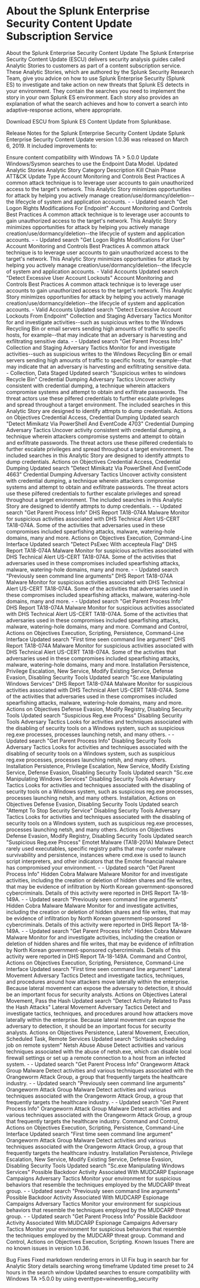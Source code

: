 # About the Splunk Enterprise Security Content Update Subscription Service

About the Splunk Enterprise Security Content Update
The Splunk Enterprise Security Content Update (ESCU) delivers security analysis guides called Analytic Stories to customers as part of a content subscription service. These Analytic Stories, which are authored by the Splunk Security Research Team, give you advice on how to use Splunk Enterprise Security (Splunk ES) to investigate and take action on new threats that Splunk ES detects in your environment. They contain the searches you need to implement the story in your own Splunk ES environment. Each story also provides an explanation of what the search achieves and how to convert a search into adaptive-response actions, where appropriate.

Download ESCU from Splunk ES Content Update from Splunkbase.



Release Notes for the Splunk Enterprise Security Content Update
Splunk Enterprise Security Content Update version 1.0.36 was released on March 6, 2019. It included improvements to:

Ensure content compatibility with Windows TA > 5.0.0
Update Windows/Sysmon searches to use the Endpoint Data Model.
Updated Analytic Stories
Analytic Story	Category	Description	Kill Chain Phase	ATT&CK	Update Type
Account Monitoring and Controls	Best Practices	A common attack technique is to leverage user accounts to gain unauthorized access to the target's network. This Analytic Story minimizes opportunities for attack by helping you actively manage creation/use/dormancy/deletion--the lifecycle of system and application accounts.	-	-	Updated search "Get Logon Rights Modifications For Endpoint"
Account Monitoring and Controls	Best Practices	A common attack technique is to leverage user accounts to gain unauthorized access to the target's network. This Analytic Story minimizes opportunities for attack by helping you actively manage creation/use/dormancy/deletion--the lifecycle of system and application accounts.	-	-	Updated search "Get Logon Rights Modifications For User"
Account Monitoring and Controls	Best Practices	A common attack technique is to leverage user accounts to gain unauthorized access to the target's network. This Analytic Story minimizes opportunities for attack by helping you actively manage creation/use/dormancy/deletion--the lifecycle of system and application accounts.	-	Valid Accounts	Updated search "Detect Excessive User Account Lockouts"
Account Monitoring and Controls	Best Practices	A common attack technique is to leverage user accounts to gain unauthorized access to the target's network. This Analytic Story minimizes opportunities for attack by helping you actively manage creation/use/dormancy/deletion--the lifecycle of system and application accounts.	-	Valid Accounts	Updated search "Detect Excessive Account Lockouts From Endpoint"
Collection and Staging	Adversary Tactics	Monitor for and investigate activities--such as suspicious writes to the Windows Recycling Bin or email servers sending high amounts of traffic to specific hosts, for example--that may indicate that an adversary is harvesting and exfiltrating sensitive data.	-	-	Updated search "Get Parent Process Info"
Collection and Staging	Adversary Tactics	Monitor for and investigate activities--such as suspicious writes to the Windows Recycling Bin or email servers sending high amounts of traffic to specific hosts, for example--that may indicate that an adversary is harvesting and exfiltrating sensitive data.	-	Collection, Data Staged	Updated search "Suspicious writes to windows Recycle Bin"
Credential Dumping	Adversary Tactics	Uncover activity consistent with credential dumping, a technique wherein attackers compromise systems and attempt to obtain and exfiltrate passwords. The threat actors use these pilfered credentials to further escalate privileges and spread throughout a target environment. The included searches in this Analytic Story are designed to identify attmpts to dump credentials.	Actions on Objectives	Credential Access, Credential Dumping	Updated search "Detect Mimikatz Via PowerShell And EventCode 4703"
Credential Dumping	Adversary Tactics	Uncover activity consistent with credential dumping, a technique wherein attackers compromise systems and attempt to obtain and exfiltrate passwords. The threat actors use these pilfered credentials to further escalate privileges and spread throughout a target environment. The included searches in this Analytic Story are designed to identify attmpts to dump credentials.	Actions on Objectives	Credential Access, Credential Dumping	Updated search "Detect Mimikatz Via PowerShell And EventCode 4663"
Credential Dumping	Adversary Tactics	Uncover activity consistent with credential dumping, a technique wherein attackers compromise systems and attempt to obtain and exfiltrate passwords. The threat actors use these pilfered credentials to further escalate privileges and spread throughout a target environment. The included searches in this Analytic Story are designed to identify attmpts to dump credentials.	-	-	Updated search "Get Parent Process Info"
DHS Report TA18-074A	Malware	Monitor for suspicious activities associated with DHS Technical Alert US-CERT TA18-074A. Some of the activities that adversaries used in these compromises included spearfishing attacks, malware, watering-hole domains, many and more.	Actions on Objectives	Execution, Command-Line Interface	Updated search "Detect PsExec With accepteula Flag"
DHS Report TA18-074A	Malware	Monitor for suspicious activities associated with DHS Technical Alert US-CERT TA18-074A. Some of the activities that adversaries used in these compromises included spearfishing attacks, malware, watering-hole domains, many and more.	-	-	Updated search "Previously seen command line arguments"
DHS Report TA18-074A	Malware	Monitor for suspicious activities associated with DHS Technical Alert US-CERT TA18-074A. Some of the activities that adversaries used in these compromises included spearfishing attacks, malware, watering-hole domains, many and more.	-	-	Updated search "Get Parent Process Info"
DHS Report TA18-074A	Malware	Monitor for suspicious activities associated with DHS Technical Alert US-CERT TA18-074A. Some of the activities that adversaries used in these compromises included spearfishing attacks, malware, watering-hole domains, many and more.	Command and Control, Actions on Objectives	Execution, Scripting, Persistence, Command-Line Interface	Updated search "First time seen command line argument"
DHS Report TA18-074A	Malware	Monitor for suspicious activities associated with DHS Technical Alert US-CERT TA18-074A. Some of the activities that adversaries used in these compromises included spearfishing attacks, malware, watering-hole domains, many and more.	Installation	Persistence, Privilege Escalation, New Service, Modify Existing Service, Defense Evasion, Disabling Security Tools	Updated search "Sc.exe Manipulating Windows Services"
DHS Report TA18-074A	Malware	Monitor for suspicious activities associated with DHS Technical Alert US-CERT TA18-074A. Some of the activities that adversaries used in these compromises included spearfishing attacks, malware, watering-hole domains, many and more.	Actions on Objectives	Defense Evasion, Modify Registry, Disabling Security Tools	Updated search "Suspicious Reg.exe Process"
Disabling Security Tools	Adversary Tactics	Looks for activities and techniques associated with the disabling of security tools on a Windows system, such as suspicious reg.exe processes, processes launching netsh, and many others.	-	-	Updated search "Get Parent Process Info"
Disabling Security Tools	Adversary Tactics	Looks for activities and techniques associated with the disabling of security tools on a Windows system, such as suspicious reg.exe processes, processes launching netsh, and many others.	Installation	Persistence, Privilege Escalation, New Service, Modify Existing Service, Defense Evasion, Disabling Security Tools	Updated search "Sc.exe Manipulating Windows Services"
Disabling Security Tools	Adversary Tactics	Looks for activities and techniques associated with the disabling of security tools on a Windows system, such as suspicious reg.exe processes, processes launching netsh, and many others.	Installation, Actions on Objectives	Defense Evasion, Disabling Security Tools	Updated search "Attempt To Stop Security Service"
Disabling Security Tools	Adversary Tactics	Looks for activities and techniques associated with the disabling of security tools on a Windows system, such as suspicious reg.exe processes, processes launching netsh, and many others.	Actions on Objectives	Defense Evasion, Modify Registry, Disabling Security Tools	Updated search "Suspicious Reg.exe Process"
Emotet Malware (TA18-201A)	Malware	Detect rarely used executables, specific registry paths that may confer malware survivability and persistence, instances where cmd.exe is used to launch script interpreters, and other indicators that the Emotet financial malware has compromised your environment.	-	-	Updated search "Get Parent Process Info"
Hidden Cobra Malware	Malware	Monitor for and investigate activities, including the creation or deletion of hidden shares and file writes, that may be evidence of infiltration by North Korean government-sponsored cybercriminals. Details of this activity were reported in DHS Report TA-18-149A.	-	-	Updated search "Previously seen command line arguments"
Hidden Cobra Malware	Malware	Monitor for and investigate activities, including the creation or deletion of hidden shares and file writes, that may be evidence of infiltration by North Korean government-sponsored cybercriminals. Details of this activity were reported in DHS Report TA-18-149A.	-	-	Updated search "Get Parent Process Info"
Hidden Cobra Malware	Malware	Monitor for and investigate activities, including the creation or deletion of hidden shares and file writes, that may be evidence of infiltration by North Korean government-sponsored cybercriminals. Details of this activity were reported in DHS Report TA-18-149A.	Command and Control, Actions on Objectives	Execution, Scripting, Persistence, Command-Line Interface	Updated search "First time seen command line argument"
Lateral Movement	Adversary Tactics	Detect and investigate tactics, techniques, and procedures around how attackers move laterally within the enterprise. Because lateral movement can expose the adversary to detection, it should be an important focus for security analysts.	Actions on Objectives	Lateral Movement, Pass the Hash	Updated search "Detect Activity Related to Pass the Hash Attacks"
Lateral Movement	Adversary Tactics	Detect and investigate tactics, techniques, and procedures around how attackers move laterally within the enterprise. Because lateral movement can expose the adversary to detection, it should be an important focus for security analysts.	Actions on Objectives	Persistence, Lateral Movement, Execution, Scheduled Task, Remote Services	Updated search "Schtasks scheduling job on remote system"
Netsh Abuse	Abuse	Detect activities and various techniques associated with the abuse of netsh.exe, which can disable local firewall settings or set up a remote connection to a host from an infected system.	-	-	Updated search "Get Parent Process Info"
Orangeworm Attack Group	Malware	Detect activities and various techniques associated with the Orangeworm Attack Group, a group that frequently targets the healthcare industry.	-	-	Updated search "Previously seen command line arguments"
Orangeworm Attack Group	Malware	Detect activities and various techniques associated with the Orangeworm Attack Group, a group that frequently targets the healthcare industry.	-	-	Updated search "Get Parent Process Info"
Orangeworm Attack Group	Malware	Detect activities and various techniques associated with the Orangeworm Attack Group, a group that frequently targets the healthcare industry.	Command and Control, Actions on Objectives	Execution, Scripting, Persistence, Command-Line Interface	Updated search "First time seen command line argument"
Orangeworm Attack Group	Malware	Detect activities and various techniques associated with the Orangeworm Attack Group, a group that frequently targets the healthcare industry.	Installation	Persistence, Privilege Escalation, New Service, Modify Existing Service, Defense Evasion, Disabling Security Tools	Updated search "Sc.exe Manipulating Windows Services"
Possible Backdoor Activity Associated With MUDCARP Espionage Campaigns	Adversary Tactics	Monitor your environment for suspicious behaviors that resemble the techniques employed by the MUDCARP threat group.	-	-	Updated search "Previously seen command line arguments"
Possible Backdoor Activity Associated With MUDCARP Espionage Campaigns	Adversary Tactics	Monitor your environment for suspicious behaviors that resemble the techniques employed by the MUDCARP threat group.	-	-	Updated search "Get Parent Process Info"
Possible Backdoor Activity Associated With MUDCARP Espionage Campaigns	Adversary Tactics	Monitor your environment for suspicious behaviors that resemble the techniques employed by the MUDCARP threat group.	Command and Control, Actions on Objectives	Execution, Scripting.
Known Issues
There are no known issues in version 1.0.36.

Bug Fixes
Fixed markdown rendering errors in UI
Fix bug in search bar for Analytic Story details searching wrong timeframe
Updated time preset to 24 hours in the search window
Updated searches to ensure compatibility with Windows TA >5.0.0 by using eventtype=wineventlog_security


